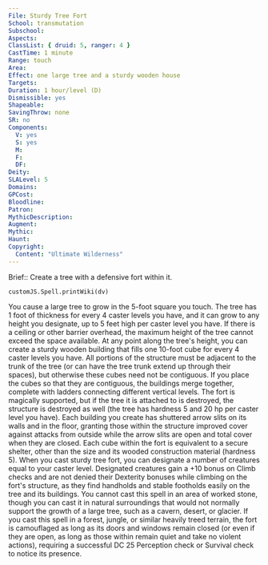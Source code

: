 ```yaml
---
File: Sturdy Tree Fort
School: transmutation
Subschool: 
Aspects: 
ClassList: { druid: 5, ranger: 4 }
CastTime: 1 minute
Range: touch
Area: 
Effect: one large tree and a sturdy wooden house
Targets: 
Duration: 1 hour/level (D)
Dismissible: yes
Shapeable: 
SavingThrow: none
SR: no
Components:
  V: yes
  S: yes
  M: 
  F: 
  DF: 
Deity: 
SLALevel: 5
Domains: 
GPCost: 
Bloodline: 
Patron: 
MythicDescription: 
Augment: 
Mythic: 
Haunt: 
Copyright:
  Content: "Ultimate Wilderness"
---
```

Brief:: Create a tree with a defensive fort within it.

```dataviewjs
customJS.Spell.printWiki(dv)
```

You cause a large tree to grow in the 5-foot square you touch. The tree has 1 foot of thickness for every 4 caster levels you have, and it can grow to any height you designate, up to 5 feet high per caster level you have. If there is a ceiling or other barrier overhead, the maximum height of the tree cannot exceed the space available. At any point along the tree's height, you can create a sturdy wooden building that fills one 10-foot cube for every 4 caster levels you have. All portions of the structure must be adjacent to the trunk of the tree (or can have the tree trunk extend up through their spaces), but otherwise these cubes need not be contiguous. If you place the cubes so that they are contiguous, the buildings merge together, complete with ladders connecting different vertical levels. The fort is magically supported, but if the tree it is attached to is destroyed, the structure is destroyed as well (the tree has hardness 5 and 20 hp per caster level you have). Each building you create has shuttered arrow slits on its walls and in the floor, granting those within the structure improved cover against attacks from outside while the arrow slits are open and total cover when they are closed. Each cube within the fort is equivalent to a secure shelter, other than the size and its wooded construction material (hardness 5). When you cast sturdy tree fort, you can designate a number of creatures equal to your caster level. Designated creatures gain a +10 bonus on Climb checks and are not denied their Dexterity bonuses while climbing on the fort's structure, as they find handholds and stable footholds easily on the tree and its buildings. You cannot cast this spell in an area of worked stone, though you can cast it in natural surroundings that would not normally support the growth of a large tree, such as a cavern, desert, or glacier. If you cast this spell in a forest, jungle, or similar heavily treed terrain, the fort is camouflaged as long as its doors and windows remain closed (or even if they are open, as long as those within remain quiet and take no violent actions), requiring a successful DC 25 Perception check or Survival check to notice its presence.
